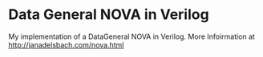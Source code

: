 # Data General NOVA in Verilog
My implementation of a DataGeneral NOVA in Verilog.
More Infoirmation at <http://janadelsbach.com/nova.html>

